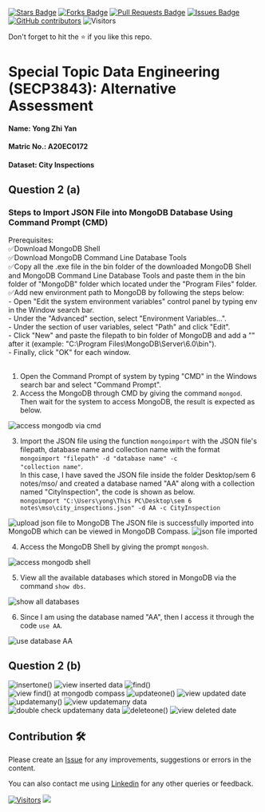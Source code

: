 
<a href="https://github.com/drshahizan/SECP3843/stargazers"><img src="https://img.shields.io/github/stars/drshahizan/SECP3843" alt="Stars Badge"/></a>
<a href="https://github.com/drshahizan/SECP3843/network/members"><img src="https://img.shields.io/github/forks/drshahizan/SECP3843" alt="Forks Badge"/></a>
<a href="https://github.com/drshahizan/SECP3843/pulls"><img src="https://img.shields.io/github/issues-pr/drshahizan/SECP3843" alt="Pull Requests Badge"/></a>
<a href="https://github.com/drshahizan/SECP3843/issues"><img src="https://img.shields.io/github/issues/drshahizan/SECP3843" alt="Issues Badge"/></a>
<a href="https://github.com/drshahizan/SECP3843/graphs/contributors"><img alt="GitHub contributors" src="https://img.shields.io/github/contributors/drshahizan/SECP3843?color=2b9348"></a>
![Visitors](https://api.visitorbadge.io/api/visitors?path=https%3A%2F%2Fgithub.com%2Fdrshahizan%2FSECP3843&labelColor=%23d9e3f0&countColor=%23697689&style=flat)


Don't forget to hit the :star: if you like this repo.

# Special Topic Data Engineering (SECP3843): Alternative Assessment

#### Name: Yong Zhi Yan
#### Matric No.: A20EC0172
#### Dataset: City Inspections	

## Question 2 (a)
### Steps to Import JSON File into MongoDB Database Using Command Prompt (CMD)

Prerequisites: <br>
✅Download MongoDB Shell <br>
✅Download MongoDB Command Line Database Tools <br> 
✅Copy all the .exe file in the bin folder of the downloaded MongoDB Shell and MongoDB Command Line Database Tools and paste them in the bin folder of "MongoDB" folder which located under the "Program Files" folder. <br>
✅Add new environment path to MongoDB by following the steps below: <br>
    - Open "Edit the system environment variables" control panel by typing env in the Window search bar. <br>
    - Under the "Advanced" section, select "Environment Variables...". <br>
    - Under the section of user variables, select "Path" and click "Edit". <br> 
    - Click "New" and paste the filepath to bin folder of MongoDB and add a "\" after it (example: "C:\Program Files\MongoDB\Server\6.0\bin\"). <br>
    - Finally, click "OK" for each window. <br>
<br> 

1. Open the Command Prompt of system by typing "CMD" in the Windows search bar and select "Command Prompt". 
2. Access the MongoDB through CMD by giving the command <code>mongod</code>. Then wait for the system to access MongoDB, the result is expected as below.
<img src="https://github.com/drshahizan/SECP3843/blob/main/submission/yongzy328/question%202/files/images/Screenshot%202023-06-27%20103533.png" alt="access mongodb via cmd">

3. Import the JSON file using the function <code>mongoimport</code> with the JSON file's filepath, database name and collection name with the format <code>mongoimport "filepath" -d "database name" -c "collection name"</code>. <br>
In this case, I have saved the JSON file inside the folder Desktop/sem 6 notes/mso/ and created a database named "AA" along with a collection named "CityInspection", the code is shown as below. <br>
<code>mongoimport "C:\Users\yong\This PC\Desktop\sem 6 notes\mso\city_inspections.json" -d AA -c CityInspection</code>
<img src="https://github.com/drshahizan/SECP3843/blob/main/submission/yongzy328/question%202/files/images/Screenshot%202023-06-27%20104340.png" alt="upload json file to MongoDB">
The JSON file is successfully imported into MongoDB which can be viewed in MongoDB Compass.
<img src="https://github.com/drshahizan/SECP3843/blob/main/submission/yongzy328/question%202/files/images/Screenshot%202023-06-27%20104937.png" alt="json file imported">

4. Access the MongoDB Shell by giving the prompt <code>mongosh</code>.
<img src="https://github.com/drshahizan/SECP3843/blob/main/submission/yongzy328/question%202/files/images/Screenshot%202023-06-27%20104656.png" alt="access mongodb shell">

5. View all the available databases which stored in MongoDB via the command <code>show dbs</code>.
<img src="https://github.com/drshahizan/SECP3843/blob/main/submission/yongzy328/question%202/files/images/Screenshot%202023-06-27%20104711.png" alt="show all databases">

6. Since I am using the database named "AA", then I access it through the code <code>use AA</code>. 
<img src="https://github.com/drshahizan/SECP3843/blob/main/submission/yongzy328/question%202/files/images/Screenshot%202023-06-27%20104829.png" alt="use database AA">

## Question 2 (b)

<img src="https://github.com/drshahizan/SECP3843/blob/main/submission/yongzy328/question%202/files/images/Screenshot%202023-06-27%20112357.png" alt="insertone()">

<img src="https://github.com/drshahizan/SECP3843/blob/main/submission/yongzy328/question%202/files/images/Screenshot%202023-06-27%20112337.png" alt="view inserted data">

<img src="https://github.com/drshahizan/SECP3843/blob/main/submission/yongzy328/question%202/files/images/Screenshot%202023-06-27%20113120.png" alt="find()">

<img src="https://github.com/drshahizan/SECP3843/blob/main/submission/yongzy328/question%202/files/images/Screenshot%202023-06-27%20113354.png" alt="view find() at mongodb compass">

<img src="https://github.com/drshahizan/SECP3843/blob/main/submission/yongzy328/question%202/files/images/Screenshot%202023-06-27%20114542.png" alt="updateone()">

<img src="https://github.com/drshahizan/SECP3843/blob/main/submission/yongzy328/question%202/files/images/Screenshot%202023-06-27%20114609.png" alt="view updated date">

<img src="https://github.com/drshahizan/SECP3843/blob/main/submission/yongzy328/question%202/files/images/Screenshot%202023-06-27%20115838.png" alt="updatemany()">

<img src="https://github.com/drshahizan/SECP3843/blob/main/submission/yongzy328/question%202/files/images/Screenshot%202023-06-27%20115823.png" alt="view updatemany data">

<img src="https://github.com/drshahizan/SECP3843/blob/main/submission/yongzy328/question%202/files/images/Screenshot%202023-06-27%20115905.png" alt="double check updatemany data">

<img src="https://github.com/drshahizan/SECP3843/blob/main/submission/yongzy328/question%202/files/images/Screenshot%202023-06-27%20120101.png" alt="deleteone()">

<img src="https://github.com/drshahizan/SECP3843/blob/main/submission/yongzy328/question%202/files/images/Screenshot%202023-06-27%20120123.png" alt="view deleted date">



## Contribution 🛠️
Please create an [Issue](https://github.com/drshahizan/special-topic-data-engineering/issues) for any improvements, suggestions or errors in the content.

You can also contact me using [Linkedin](https://www.linkedin.com/in/drshahizan/) for any other queries or feedback.

[![Visitors](https://api.visitorbadge.io/api/visitors?path=https%3A%2F%2Fgithub.com%2Fdrshahizan&labelColor=%23697689&countColor=%23555555&style=plastic)](https://visitorbadge.io/status?path=https%3A%2F%2Fgithub.com%2Fdrshahizan)
![](https://hit.yhype.me/github/profile?user_id=81284918)




